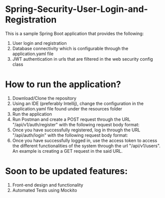 # Spring-Security-User-Login-and-Registration
This is a sample Spring Boot application that provides the following:
1. User login and registration
2. Database connectivity which is configurable through the application.yaml file
3. JWT authentication in urls that are filtered in the web security config class

# How to run the application?
1. Download/Clone the repository
2. Using an IDE (preferably Intellij), change the configuration in the application.yaml file found under the resources folder
3. Run the application
4. Run Postman and create a POST request through the URL "/api/v1/auth/register" with the following request body format:
5. Once you have successfully registered, log in through the URL "/api/auth/login" with the following request body format:
6. Once you have successfully logged in, use the access token to access the different functionalities of the system through the url "/api/v1/users". An example is creating a GET request in the said URL.

# Soon to be updated features:
1. Front-end design and functionality
2. Automated Tests using Mockito
